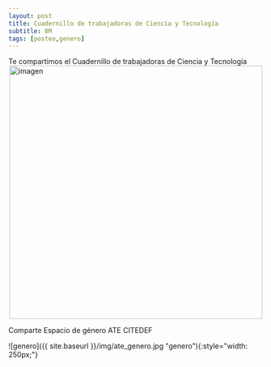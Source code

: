 ```yaml
---
layout: post
title: Cuadernillo de trabajadoras de Ciencia y Tecnología
subtitle: 8M
tags: [posteo,genero]
---
```



<div class="alert alert-info" role="alert">
Te compartimos el Cuadernillo de trabajadoras de Ciencia y Tecnología
</div>

<object data="{{ site.baseurl }}/docs/20180531_Cuadernillo_trabajadoras_de_Ciencia_y_Tecnología.pdf" type="application/pdf" style="width: 100%; height: 80vh;" >
  <a href="{{ site.baseurl }}/docs/20180531_Cuadernillo_trabajadoras_de_Ciencia_y_Tecnología.pdf">
    <img src="{{ site.baseurl }}/img/20180531_Cuadernillo_trabajadoras_de_Ciencia_y_Tecnología.png" alt="imagen" title="Cuadernillo_trabajadoras_de_Ciencia_y_Tecnología" style="display: block; margin-left: auto; margin-right: auto; width: 500px;">
  </a>
</object>



Comparte Espacio de género ATE CITEDEF

![genero]({{ site.baseurl }}/img/ate_genero.jpg "genero"){:style="width: 250px;"}
